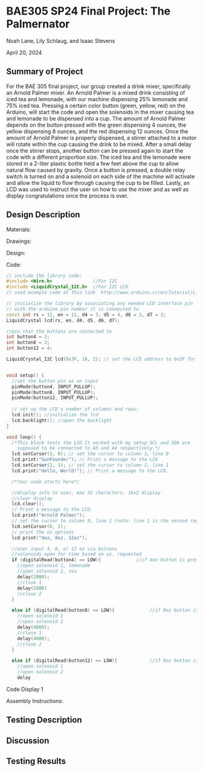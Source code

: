 # BAE305 SP24 Final Project: The Palmernator

Noah Lane, Lily Schlaug, and Isaac Stevens

April 20, 2024

## Summary of Project ##

For the BAE 305 final project, our group created a drink mixer, specifically an Arnold Palmer mixer. An Arnold Palmer is a mixed drink consisting of iced tea and lemonade, with our machine dispensing 25% lemonade and 75% iced tea. Pressing a certain color button (green, yellow, red) on the Arduino, will start the code and open the solenoids in the mixer causing tea and lemonade to be dispensed into a cup. The amount of Arnold Palmer depends on the button pressed with the green dispensing 4 ounces, the yellow dispensing 8 ounces, and the red dispensing 12 ounces. Once the amount of Arnold Palmer is properly dispensed, a stirrer attached to a motor will rotate within the cup causing the drink to be mixed. After a small delay once the stirrer stops, another button can be pressed again to start the code with a different proportion size. The iced tea and the lemonade were stored in a 2-liter plastic bottle held a few feet above the cup to allow natural flow caused by gravity. Once a button is pressed, a double relay switch is turned on and a solenoid on each side of the machine will activate and allow the liquid to flow through causing the cup to be filled. Lastly, an LCD was used to instruct the user on how to use the mixer and as well as display congratulations once the process is over.

## Design Description ##

Materials:

Drawings:

Design:

Code:

```c++
// include the library code:
#include <Wire.h>               //For I2C
#include <LiquidCrystal_I2C.h>  //For I2C LCD
// used example code at this link  http://www.arduino.cc/en/Tutorial/LiquidCrystalHelloWorld

// initialize the library by associating any needed LCD interface pin
// with the arduino pin number it is connected to
const int rs = 12, en = 11, d4 = 5, d5 = 4, d6 = 3, d7 = 2;
LiquidCrystal lcd(rs, en, d4, d5, d6, d7);

//pin that the buttons are connected to
int button4 = 2;                    
int button8 = 3; 
int button12 = 4; 

LiquidCrystal_I2C lcd(0x3F, 16, 2); // set the LCD address to 0x3F for a 16 chars and 2 line display


void setup() {
  //set the button pin as an input
  pinMode(button4, INPUT_PULLUP);     
  pinMode(button8, INPUT_PULLUP);  
  pinMode(button12, INPUT_PULLUP);    
  
  // set up the LCD's number of columns and rows:
  lcd.init(); //initialize the lcd
  lcd.backlight(); //open the backlight
}

void loop() {
  /*This block tests the LCD It worked with my setup SCL and SDA are
    supposed to be connected to A5 and A4 respectively.*/
  lcd.setCursor(3, 0); // set the cursor to column 3, line 0
  lcd.print("SunFounder"); // Print a message to the LCD
  lcd.setCursor(2, 1); // set the cursor to column 2, line 1
  lcd.print("Hello, World!"); // Print a message to the LCD.

  /*Your code starts here*/

  //display info to user, max 32 characters, 16x2 display
  //clear display
  lcd.clear();
  // Print a message to the LCD.
  lcd.print("Arnold Palmer");
  // set the cursor to column 0, line 1 (note: line 1 is the second row, since counting begins with 0):
  lcd.setCursor(0, 1);
  // print the oz options 
  lcd.print("4oz, 8oz, 12oz");

  //user input 4, 8, or 12 oz via buttons
  //solenoids open for time based on oz. requested
  if (digitalRead(button4) == LOW){             //if 4oz button is pressed
    //open solenoid 1, lemonade
    //open solenoid 2, tea
    delay(2000);  
    //close 1
    delay(2000)
    //close 2
  }

  else if (digitalRead(button8) == LOW){             //if 8oz button is pressed
    //open solenoid 1 
    //open solenoid 2  
    delay(4000);
    //close 1
    delay(4000); 
    //close 2
  }

  else if (digitalRead(button12) == LOW){            //if 8oz button is pressed
    //open solenoid 1 
    //open solenoid 2  
    delay
```
Code Display 1

Assembly Instructions:

## Testing Description ##

## Discussion ##

## Testing Results ##
